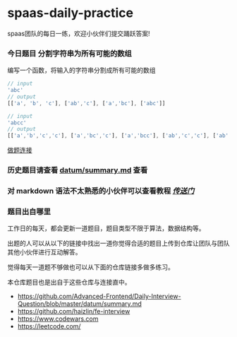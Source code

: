 # spaas-daily-practice
spaas团队的每日一练，欢迎小伙伴们提交踊跃答案!



### 今日题目 分割字符串为所有可能的数组

编写一个函数，将输入的字符串分割成所有可能的数组
```js
// input
'abc'
// output
[['a', 'b', 'c'], ['ab','c'], ['a','bc'], ['abc']]

// input
'abcc'
// output
[['a','b','c','c'], ['a','bc','c'], ['a','bcc'], ['ab','c','c'], ['ab','cc'], ['abc','c'], ['abcc']]
```

[做题连接](https://github.com/spaasteam/spaas-daily-practice/issues/73)

<!-- end -->


### 历史题目请查看 [datum/summary.md](./datum/summary.md) 查看


### 对 markdown 语法不太熟悉的小伙伴可以查看教程 [*传送门*](https://github.com/younghz/Markdown)

### 题目出自哪里

工作日的每天，都会更新一道题目，题目类型不限于算法，数据结构等。

出题的人可以从以下的链接中找出一道你觉得合适的题目上传到仓库让团队与团队其他小伙伴进行互动解答。

觉得每天一道题不够做也可以从下面的仓库链接多做多练习。

本仓库题目也是出自于这些仓库与连接直中。

- https://github.com/Advanced-Frontend/Daily-Interview-Question/blob/master/datum/summary.md
- https://github.com/haizlin/fe-interview
- https://www.codewars.com
- https://leetcode.com/
